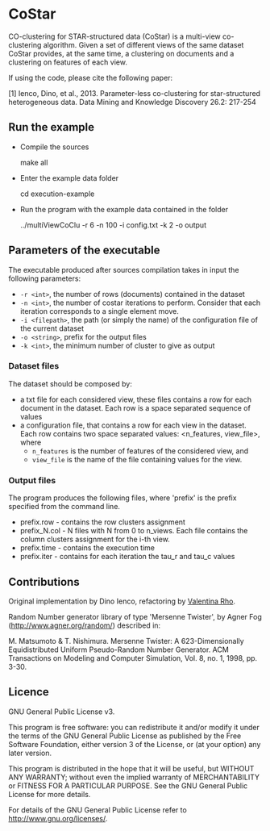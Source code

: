 # CoStar

CO-clustering for STAR-structured data (CoStar) is a multi-view co-clustering algorithm.
Given a set of different views of the same dataset CoStar provides, at the same time, a clustering on documents
and a clustering on features of each view.

If using the code, please cite the following paper:

[1] Ienco, Dino, et al., 2013. Parameter-less co-clustering for star-structured heterogeneous data. Data Mining and Knowledge Discovery 26.2: 217-254

## Run the example

* Compile the sources 

	make all 

* Enter the example data folder 

	cd execution-example

* Run the program with the example data contained in the folder

	../multiViewCoClu -r 6 -n 100 -i config.txt -k 2 -o output

## Parameters of the executable

The executable produced after sources compilation takes in input the following parameters: 

* `-r <int>`, the number of rows (documents) contained in the dataset
* `-n <int>`, the number of costar iterations to perform. Consider that each iteration corresponds to a single element move. 
* `-i <filepath>`, the path (or simply the name) of the configuration file of the current dataset
* `-o <string>`, prefix for the output files
* `-k <int>`, the minimum number of cluster to give as output

### Dataset files

The dataset should be composed by: 

* a txt file for each considered view, these files contains a row for each document in the dataset. 
Each row is a space separated sequence of values
* a configuration file, that contains a row for each view in the dataset. 
Each row contains two space separated values: <n_features, view_file>, where
  * `n_features` is the number of features of the considered view, and 
  * `view_file` is the name of the file containing values for the view.

### Output files

The program produces the following files, where 'prefix' is the prefix specified from the command line.

* prefix.row - contains the row clusters assignment
* prefix_N.col - N files with N from 0 to n_views. Each file contains the column clusters assignment for the i-th view.
* prefix.time - contains the execution time
* prefix.iter - contains for each iteration the tau_r and tau_c values

## Contributions

Original implementation by Dino Ienco, refactoring by [Valentina Rho](https://github.com/valentinarho).

Random Number generator library of type 'Mersenne Twister', by Agner Fog (http://www.agner.org/random/) described in:

M. Matsumoto & T. Nishimura. Mersenne Twister: A 623-Dimensionally Equidistributed Uniform Pseudo-Random Number Generator.
ACM Transactions on Modeling and Computer Simulation, Vol. 8, no. 1, 1998, pp. 3-30.

## Licence

GNU General Public License v3.

This program is free software: you can redistribute it and/or modify
it under the terms of the GNU General Public License as published by
the Free Software Foundation, either version 3 of the License, or
(at your option) any later version.

This program is distributed in the hope that it will be useful,
but WITHOUT ANY WARRANTY; without even the implied warranty of
MERCHANTABILITY or FITNESS FOR A PARTICULAR PURPOSE.  See the
GNU General Public License for more details.

For details of the GNU General Public License refer to <http://www.gnu.org/licenses/>. 
